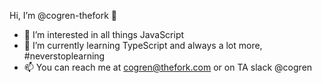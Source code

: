 Hi, I’m @cogren-thefork :wave:

- 👀 I’m interested in all things JavaScript
- 🌱 I’m currently learning TypeScript and always a lot more, #neverstoplearning
- 📫 You can reach me at cogren@thefork.com or on TA slack @cogren

<!---
cogren-thefork/cogren-thefork is a ✨ special ✨ repository because its `README.md` (this file) appears on your GitHub profile.
You can click the Preview link to take a look at your changes.
--->

